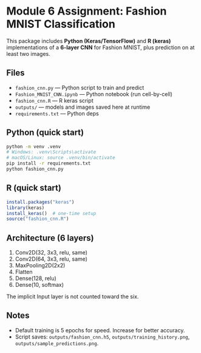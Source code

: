 
# Module 6 Assignment: Fashion MNIST Classification

This package includes **Python (Keras/TensorFlow)** and **R (keras)** implementations of a **6-layer CNN** for Fashion MNIST, plus prediction on at least two images.

## Files
- `fashion_cnn.py` — Python script to train and predict
- `Fashion_MNIST_CNN.ipynb` — Python notebook (run cell-by-cell)
- `fashion_cnn.R` — R keras script
- `outputs/` — models and images saved here at runtime
- `requirements.txt` — Python deps

## Python (quick start)
```bash
python -m venv .venv
# Windows: .venv\Scripts\activate
# macOS/Linux: source .venv/bin/activate
pip install -r requirements.txt
python fashion_cnn.py
```

## R (quick start)
```r
install.packages("keras")
library(keras)
install_keras()  # one-time setup
source("fashion_cnn.R")
```

## Architecture (6 layers)
1) Conv2D(32, 3x3, relu, same)  
2) Conv2D(64, 3x3, relu, same)  
3) MaxPooling2D(2x2)  
4) Flatten  
5) Dense(128, relu)  
6) Dense(10, softmax)

The implicit Input layer is not counted toward the six.

## Notes
- Default training is 5 epochs for speed. Increase for better accuracy.
- Script saves: `outputs/fashion_cnn.h5`, `outputs/training_history.png`, `outputs/sample_predictions.png`.
